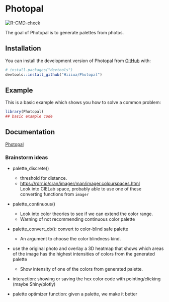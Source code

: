 
<!-- README.md is generated from README.Rmd. Please edit that file -->

# Photopal

<!-- badges: start -->

[![R-CMD-check](https://github.com/Hiiiua/Photopal/actions/workflows/R-CMD-check.yaml/badge.svg)](https://github.com/Hiiiua/Photopal/actions/workflows/R-CMD-check.yaml)

<!-- badges: end -->

The goal of Photopal is to generate palettes from photos.

## Installation

You can install the development version of Photopal from
[GitHub](https://github.com/) with:

``` r
# install.packages("devtools")
devtools::install_github("Hiiiua/Photopal")
```

## Example

This is a basic example which shows you how to solve a common problem:

``` r
library(Photopal)
## basic example code
```

## Documentation

[Photopal](https://hiiiua.github.io/Photopal/)

### Brainstorm ideas

-   palette_discrete()

    -   threshold for distance.
    -   <https://rdrr.io/cran/imager/man/imager.colourspaces.html>  
        Look into CIELab space, probably able to use one of these
        converting functions from `imager`

-   palette_continuous()

    -   Look into color theories to see if we can extend the color
        range.  
    -   Warning of not recommending continuous color palette

-   palette_convert_cb(): convert to color-blind safe palette

    -   An argument to choose the color blindness kind.

-   use the original photo and overlay a 3D heatmap that shows which
    areas of the image has the highest intensities of colors from the
    generated palette

    -   Show intensity of one of the colors from generated palette.

-   interaction: showing or saving the hex color code with
    pointing/clicking (maybe Shiny/plotly)

-   palette optimizer function: given a palette, we make it better
